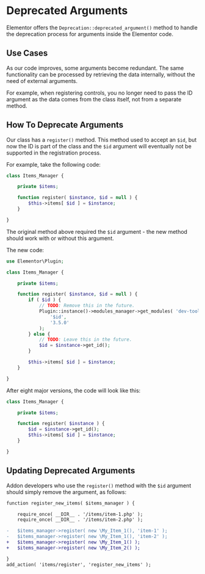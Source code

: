 # Deprecated Arguments

<Badge type="tip" vertical="top" text="Elementor Core" /> <Badge type="warning" vertical="top" text="Intermediate" />

Elementor offers the `Deprecation::deprecated_argument()` method to handle the deprecation process for arguments inside the Elementor code.

## Use Cases

As our code improves, some arguments become redundant. The same functionality can be processed by retrieving the data internally, without the need of external arguments.

For example, when registering controls, you no longer need to pass the ID argument as the data comes from the class itself, not from a separate method.

## How To Deprecate Arguments

Our class has a `register()` method. This method used to accept an `$id`, but now the ID is part of the class and the `$id` argument will eventually not be supported in the registration process.

For example, take the following code:

```php
class Items_Manager {

	private $items;

	function register( $instance, $id = null ) {
		$this->items[ $id ] = $instance;
	}

}
```

The original method above required the `$id` argument - the new method should work with or without this argument.

The new code:

```php
use Elementor\Plugin;

class Items_Manager {

	private $items;

	function register( $instance, $id = null ) {
		if ( $id ) {
			// TODO: Remove this in the future.
			Plugin::instance()->modules_manager->get_modules( 'dev-tools' )->deprecation->deprecated_argument(
				'$id',
				'3.5.0'
			);
		} else {
			// TODO: Leave this in the future.
			$id = $instance->get_id();
		}

		$this->items[ $id ] = $instance;
	}

}
```

After eight major versions, the code will look like this:

```php
class Items_Manager {

	private $items;

	function register( $instance ) {
		$id = $instance->get_id();
		$this->items[ $id ] = $instance;
	}

}
```

## Updating Deprecated Arguments

Addon developers who use the `register()` method with the `$id` argument should simply remove the argument, as follows:

```diff
function register_new_items( $items_manager ) {

	require_once( __DIR__ . '/items/item-1.php' );
	require_once( __DIR__ . '/items/item-2.php' );

-	$items_manager->register( new \My_Item_1(), 'item-1' );
-	$items_manager->register( new \My_Item_1(), 'item-2' );
+	$items_manager->register( new \My_Item_1() );
+	$items_manager->register( new \My_Item_2() );

}
add_action( 'items/register', 'register_new_items' );
```
